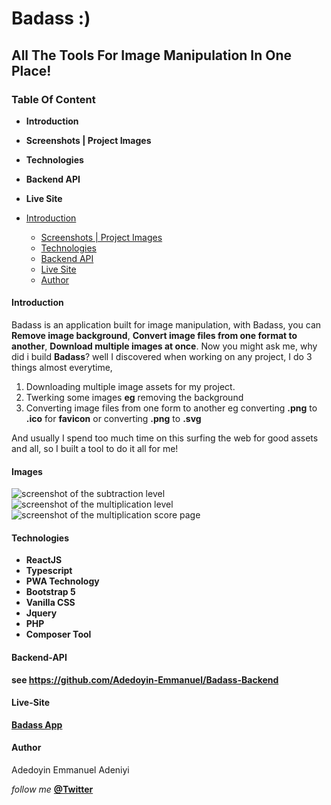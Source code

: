 # Badass :)
## All The Tools For Image Manipulation In One Place!

### Table Of Content

- **Introduction**
- **Screenshots | Project Images**
- **Technologies**
- **Backend API**
- **Live Site**

- [Introduction](#Introduction)
  - [Screenshots | Project Images](#Images)
  - [Technologies](#Technologies)
  - [Backend API](#Backend-API)
  - [Live Site](#Live-Site)
  - [Author](#author)

#### Introduction

Badass is an application built for image manipulation, with Badass, you can **Remove image background**, **Convert image files from one format to another**, **Download multiple images at once**. Now you might ask me, why did i build **Badass**? well I discovered when working on any project, I do 3 things almost everytime, 

1. Downloading multiple image assets for my project.
2. Twerking some images **eg** removing the background
3. Converting image files from one form to another eg converting **.png** to **.ico** for **favicon** or converting **.png** to **.svg**  

And usually I spend too much time on this surfing the web for good assets and all, so I built a tool to do it all for me!

#### Images 


![screenshot of the subtraction level](/src/assets/Screenshot%20(188).png)
![screenshot of the multiplication level](/src/assets/Screenshot%20(190).png)
![screenshot of the multiplication score page](/src/assets/Screenshot%20(191).png)

#### Technologies

- **ReactJS**
- **Typescript**
- **PWA Technology**
- **Bootstrap 5**
- **Vanilla CSS**
- **Jquery**
- **PHP**
- **Composer Tool**

#### Backend-API
**see https://github.com/Adedoyin-Emmanuel/Badass-Backend**


#### Live-Site
 **[Badass App](https://badass-app.vercel.app/)**

#### Author

Adedoyin Emmanuel Adeniyi

*follow me* **[@Twitter](https://twitter.com/Emmysoft_Tm/)**
